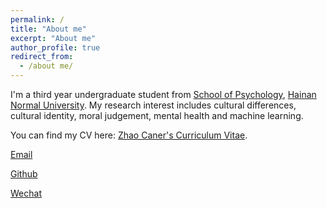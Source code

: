 ```yaml
---
permalink: /
title: "About me"
excerpt: "About me"
author_profile: true
redirect_from: 
  - /about me/
---
```


  I'm a third year undergraduate student from [School of Psychology](https://jykxy.hainnu.edu.cn/), [Hainan Normal University](https://www.hainnu.edu.cn/).
  My research interest includes cultural differences, cultural identity, moral judgement, mental health and machine learning.

  You can find my CV here: [Zhao Caner's Curriculum Vitae](../assets/Curriculum_Vitae.pdf).

  [Email](mailto:1329773200@qq.com)

  [Github](https://github.com/yueliangyueliang345)

  [Wechat](../images/wechat.jpg)
